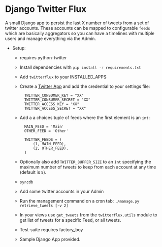 Django Twitter Flux
=============

A small Django app to persist the last X number of tweets from a set of twitter accounts. These accounts can be mapped to configurable `feeds` which are basically aggregators so you can have a timelines with multiple users and manage everything via the Admin.


* Setup:
    * requires python-twitter
	* Install dependencies with `pip install -r requirements.txt`
	* Add `twitterflux` to your INSTALLED_APPS
	* Create a [Twitter App](https://dev.twitter.com/) and add the credential to your settings file:
	
			TWITTER_CONSUMER_KEY = "XX"
			TWITTER_CONSUMER_SECRET = "XX"
			TWITTER_ACCESS_KEY = "XX"
			TWITTER_ACCESS_SECRET = "XX"

    * Add a a choices tuple of feeds where the first element is an `int`:
    		
    		MAIN_FEED = 'Main'
			OTHER_FEED = 'Other'

			TWITTER_FEEDS = (
    			(1, MAIN_FEED),
    			(2, OTHER_FEED),
			)

    * Optionally also add `TWITTER_BUFFER_SIZE` to an `int` specifying the maximum number of tweets to keep from each account at any time (default is `5`).
    * `syncdb`
    * Add some twitter accounts in your Admin
    * Run the management command on a cron tab: `./manage.py retrieve_tweets [-v 2]`
    * In your views use `get_tweets` from the `twitterflux.utils` module to get list of tweets for a specific Feed, or all tweets.
	* Test-suite requires factory_boy
	* Sample Django App provided.
